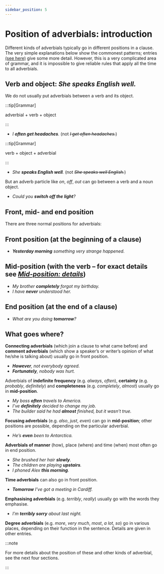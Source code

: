 ```yaml
---
sidebar_position: 5
---
```


# Position of adverbials: introduction

Different kinds of adverbials typically go in different positions in a clause. The very simple explanations below show the commonest patterns; entries [(see here)](./connecting-and-comment-adverbials) give some more detail. However, this is a very complicated area of grammar, and it is impossible to give reliable rules that apply all the time to all adverbials.

## Verb and object: *She speaks English well.*

We do not usually put adverbials between a verb and its object.

:::tip[Grammar]

adverbial + verb + object

:::

- *I **often get headaches**.* (not *~~I get often headaches.~~*)

:::tip[Grammar]

verb + object + adverbial

:::

- *She **speaks English well**.* (not *~~She speaks well English.~~*)

But an adverb particle like *on*, *off*, *out* can go between a verb and a noun object.

- *Could you **switch off the light**?*

## Front, mid- and end position

There are three normal positions for adverbials:

## Front position (at the beginning of a clause)

- ***Yesterday morning** something very strange happened.*

## Mid-position (with the verb – for exact details see *[Mid-position: details](./mid-position-details)*)

- *My brother **completely** forgot my birthday.*
- *I have **never** understood her.*

## End position (at the end of a clause)

- *What are you doing **tomorrow**?*

## What goes where?

**Connecting adverbials** (which join a clause to what came before) and **comment adverbials** (which show a speaker’s or writer’s opinion of what he/she is talking about) usually go in front position.

- ***However**, not everybody agreed.*
- ***Fortunately**, nobody was hurt.*

Adverbials of **indefinite frequency** (e.g. *always*, *often*), **certainty** (e.g. *probably*, *definitely*) and **completeness** (e.g. *completely*, *almost*) usually go in **mid-position**.

- *My boss **often** travels to America.*
- *I’ve **definitely** decided to change my job.*
- *The builder said he had **almost** finished, but it wasn’t true.*

**Focusing adverbials** (e.g. *also*, *just*, *even*) can go in **mid-position**; other positions are possible, depending on the particular adverbial.

- *He’s **even** been to Antarctica.*

**Adverbials of manner** (how), place (where) and time (when) most often go in end position.

- *She brushed her hair **slowly**.*
- *The children are playing **upstairs**.*
- *I phoned Alex **this morning**.*

**Time adverbials** can also go in front position.

- ***Tomorrow** I’ve got a meeting in Cardiff.*

**Emphasising adverbials** (e.g. *terribly*, *really*) usually go with the words they emphasise.

- *I’m **terribly sorry** about last night.*

**Degree adverbials** (e.g. *more*, *very much*, *most*, *a lot*, *so*) go in various places, depending on their function in the sentence. Details are given in other entries.

:::note

For more details about the position of these and other kinds of adverbial, see the next four sections.

:::

